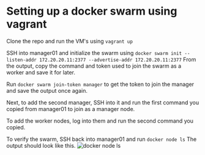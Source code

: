 # Setting up a docker swarm using vagrant

Clone the repo and run the VM's using ```vagrant up```

SSH into manager01 and initialize the swarm using ```docker swarm init --listen-addr 172.20.20.11:2377 --advertise-addr 172.20.20.11:2377```
From the output, copy the command and token used to join the swarm as a worker and save it for later.

Run ```docker swarm join-token manager``` to get the token to join the manager and save the output once again.

Next, to add the second manager, SSH into it and run the first command you copied from manager01 to join as a manager node.

To add the worker nodes, log into them and run the second command you copied.

To verify the swarm, SSH back into manager01 and run ```docker node ls```
The output should look like this.
![docker node ls](https://imgur.com/a/t5c3baG.jpg)

